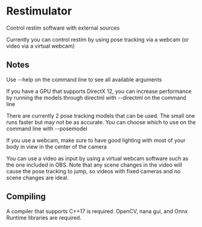 # Restimulator
Control restim software with external sources

Currently you can control restim by using pose tracking via a webcam (or video via a virtual webcam)

## Notes
Use --help on the command line to see all available arguments

If you have a GPU that supports DirectX 12, you can increase performance by running the models through directml with --directml on the command line

There are currently 2 pose tracking models that can be used.  The small one runs faster but may not be as accurate.  You can choose which to use on the command line with --posemodel

If you use a webcam, make sure to have good lighting with most of your body in view in the center of the camera

You can use a video as input by using a virtual webcam software such as the one included in OBS.  Note that any scene changes in the video will cause the pose tracking to jump, so videos with fixed cameras and no scene changes are ideal.

## Compiling
A compiler that supports C++17 is required.  OpenCV, nana gui, and Onnx Runtime libraries are required.
